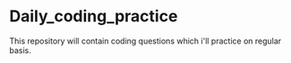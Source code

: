 # Daily_coding_practice
This repository will contain coding questions which i'll practice on regular basis. 





